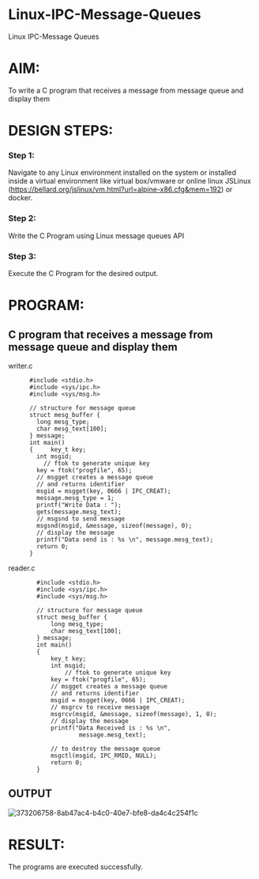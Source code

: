 # Linux-IPC-Message-Queues
Linux IPC-Message Queues

# AIM:
To write a C program that receives a message from message queue and display them

# DESIGN STEPS:

### Step 1:

Navigate to any Linux environment installed on the system or installed inside a virtual environment like virtual box/vmware or online linux JSLinux (https://bellard.org/jslinux/vm.html?url=alpine-x86.cfg&mem=192) or docker.

### Step 2:

Write the C Program using Linux message queues API 

### Step 3:

Execute the C Program for the desired output. 

# PROGRAM:

## C program that receives a message from message queue and display them
writer.c 


          #include <stdio.h> 
          #include <sys/ipc.h> 
          #include <sys/msg.h> 
          
          // structure for message queue 
          struct mesg_buffer { 
          	long mesg_type; 
          	char mesg_text[100]; 
          } message; 
          int main() 
          { 	key_t key; 
          	int msgid;
              // ftok to generate unique key 
          	key = ftok("progfile", 65); 
          	// msgget creates a message queue 
          	// and returns identifier 
          	msgid = msgget(key, 0666 | IPC_CREAT); 
          	message.mesg_type = 1; 
          	printf("Write Data : "); 
          	gets(message.mesg_text); 
          	// msgsnd to send message 
          	msgsnd(msgid, &message, sizeof(message), 0); 
          	// display the message 
          	printf("Data send is : %s \n", message.mesg_text); 
          	return 0; 
          }
          
reader.c

        
            #include <stdio.h>
            #include <sys/ipc.h>
            #include <sys/msg.h>
            
            // structure for message queue
            struct mesg_buffer {
            	long mesg_type;
            	char mesg_text[100];
            } message;
            int main()
            {
            	key_t key;
            	int msgid;
                	// ftok to generate unique key
            	key = ftok("progfile", 65);
            	// msgget creates a message queue
            	// and returns identifier
            	msgid = msgget(key, 0666 | IPC_CREAT);
            	// msgrcv to receive message
            	msgrcv(msgid, &message, sizeof(message), 1, 0);
            	// display the message
            	printf("Data Received is : %s \n",
            			message.mesg_text);
            
            	// to destroy the message queue
            	msgctl(msgid, IPC_RMID, NULL);
            	return 0;
            }
            

## OUTPUT

![373206758-8ab47ac4-b4c0-40e7-bfe8-da4c4c254f1c](https://github.com/user-attachments/assets/427047e6-662c-4869-8607-eacb96ab4b28)



# RESULT:
The programs are executed successfully.

